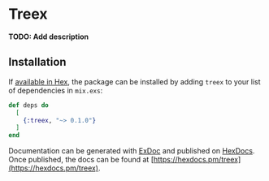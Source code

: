 # Treex

**TODO: Add description**

## Installation

If [available in Hex](https://hex.pm/docs/publish), the package can be installed
by adding `treex` to your list of dependencies in `mix.exs`:

```elixir
def deps do
  [
    {:treex, "~> 0.1.0"}
  ]
end
```

Documentation can be generated with [ExDoc](https://github.com/elixir-lang/ex_doc)
and published on [HexDocs](https://hexdocs.pm). Once published, the docs can
be found at [https://hexdocs.pm/treex](https://hexdocs.pm/treex).

